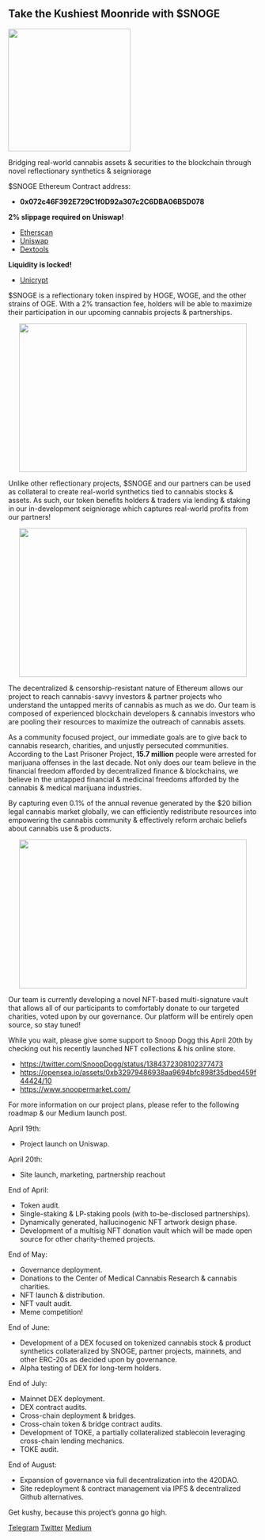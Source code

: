 ## Take the Kushiest Moonride with $SNOGE

<p align="left">
  <img width="247" height="247" src="https://snoge.io/img/logo.jpg">
</p>

Bridging real-world cannabis assets & securities to the blockchain through novel reflectionary synthetics & seigniorage

$SNOGE Ethereum Contract address: 
- **0x072c46F392E729C1f0D92a307c2C6DBA06B5D078**

**2% slippage required on Uniswap!**

- [Etherscan](https://etherscan.io/address/0x072c46F392E729C1f0D92a307c2C6DBA06B5D078)
- [Uniswap](https://app.uniswap.org/#/swap?outputCurrency=0x072c46f392e729c1f0d92a307c2c6dba06b5d078)
- [Dextools](https://www.dextools.io/app/uniswap/pair-explorer/0x98904add2880c06e7a9ba444dc463d034f29ecf4)

**Liquidity is locked!**

- [Unicrypt](https://unicrypt.network/amm/uni/pair/0x98904aDd2880C06e7a9bA444Dc463d034f29eCF4)

$SNOGE is a reflectionary token inspired by HOGE, WOGE, and the other strains of OGE. With a 2% transaction fee, holders will be able to maximize their participation in our upcoming cannabis projects & partnerships.

<p align="center">
  <img width="460" height="300" src="https://snoge.io/img/partnerships.svg">
</p>

Unlike other reflectionary projects, $SNOGE and our partners can be used as collateral to create real-world synthetics tied to cannabis stocks & assets. As such, our token benefits holders & traders via lending & staking in our in-development seigniorage which captures real-world profits from our partners!

<p align="center">
  <img width="460" height="300" src="https://snoge.io/img/description.svg">
</p>

The decentralized & censorship-resistant nature of Ethereum allows our project to reach cannabis-savvy investors & partner projects who understand the untapped merits of cannabis as much as we do. Our team is composed of experienced blockchain developers & cannabis investors who are pooling their resources to maximize the outreach of cannabis assets.

As a community focused project, our immediate goals are to give back to cannabis research, charities, and unjustly persecuted communities. According to the Last Prisoner Project, **15.7 million** people were arrested for marijuana offenses in the last decade. Not only does our team believe in the financial freedom afforded by decentralized finance & blockchains, we believe in the untapped financial & medicinal freedoms afforded by the cannabis & medical marijuana industries.

By capturing even 0.1% of the annual revenue generated by the $20 billion legal cannabis market globally, we can efficiently redistribute resources into empowering the cannabis community & effectively reform archaic beliefs about cannabis use & products.

<p align="center">
  <img width="460" height="300" src="https://snoge.io/img/charities.svg">
</p>

Our team is currently developing a novel NFT-based multi-signature vault that allows all of our participants to comfortably donate to our targeted charities, voted upon by our governance. Our platform will be entirely open source, so stay tuned! 

While you wait, please give some support to Snoop Dogg this April 20th by checking out his recently launched NFT collections & his online store.

- https://twitter.com/SnoopDogg/status/1384372308102377473
- https://opensea.io/assets/0xb32979486938aa9694bfc898f35dbed459f44424/10
- https://www.snoopermarket.com/

For more information on our project plans, please refer to the following roadmap & our Medium launch post.

April 19th: 
- Project launch on Uniswap.

April 20th: 
- Site launch, marketing, partnership reachout

End of April: 
- Token audit.
- Single-staking & LP-staking pools (with to-be-disclosed partnerships). 
- Dynamically generated, hallucinogenic NFT artwork design phase. 
- Development of a multisig NFT donation vault which will be made open source for other charity-themed projects.

End of May: 
- Governance deployment. 
- Donations to the Center of Medical Cannabis Research & cannabis charities. 
- NFT launch & distribution. 
- NFT vault audit.
- Meme competition!

End of June: 
- Development of a DEX focused on tokenized cannabis stock & product synthetics collateralized by SNOGE, partner projects, mainnets, and other ERC-20s as decided upon by governance. 
- Alpha testing of DEX for long-term holders.

End of July: 
- Mainnet DEX deployment. 
- DEX contract audits.
- Cross-chain deployment & bridges.
- Cross-chain token & bridge contract audits.
- Development of TOKE, a partially collateralized stablecoin leveraging cross-chain lending mechanics.
- TOKE audit.

End of August: 
- Expansion of governance via full decentralization into the 420DAO. 
- Site redeployment & contract management via IPFS & decentralized Github alternatives.

Get kushy, because this project’s gonna go high.

[Telegram](https://t.me/snoopdoge42069)	
[Twitter](https://twitter.com/SnoopDoggeDoge)
[Medium](https://snoge.medium.com/snoge-launch-whos-ready-for-the-kushiest-moonride-61e387d0dee)
